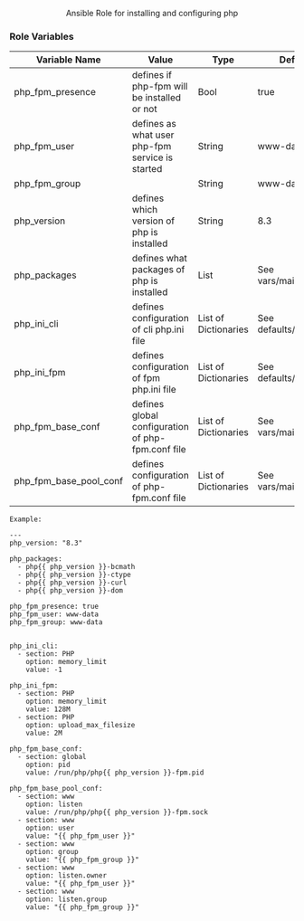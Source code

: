 <p align="center"> Ansible Role for installing and configuring php
    <br> 
</p>


### Role Variables

| Variable Name | Value | Type | Default |
| ------ | ------ | ------ | ------ |
| php_fpm_presence | defines if php-fpm will be installed or not | Bool | true |
| php_fpm_user | defines as what user php-fpm service is started | String | www-data |
| php_fpm_group | | String | www-data |
| php_version | defines which version of php is installed | String | 8.3 |
| php_packages | defines what packages of php is installed | List | See vars/main.yml |
| php_ini_cli | defines configuration of cli php.ini file | List of Dictionaries | See defaults/main.yml |
| php_ini_fpm | defines configuration of fpm php.ini file | List of Dictionaries | See defaults/main.yml |
| php_fpm_base_conf | defines global configuration of php-fpm.conf file | List of Dictionaries | See vars/main.yml |
| php_fpm_base_pool_conf | defines configuration of php-fpm.conf file | List of Dictionaries | See vars/main.yml |



`Example:`
```
---
php_version: "8.3"

php_packages:
  - php{{ php_version }}-bcmath
  - php{{ php_version }}-ctype
  - php{{ php_version }}-curl
  - php{{ php_version }}-dom

php_fpm_presence: true
php_fpm_user: www-data
php_fpm_group: www-data


php_ini_cli:
  - section: PHP
    option: memory_limit
    value: -1

php_ini_fpm:
  - section: PHP
    option: memory_limit
    value: 128M
  - section: PHP
    option: upload_max_filesize
    value: 2M

php_fpm_base_conf:
  - section: global
    option: pid
    value: /run/php/php{{ php_version }}-fpm.pid

php_fpm_base_pool_conf:
  - section: www
    option: listen
    value: /run/php/php{{ php_version }}-fpm.sock
  - section: www
    option: user
    value: "{{ php_fpm_user }}"
  - section: www
    option: group
    value: "{{ php_fpm_group }}"
  - section: www
    option: listen.owner
    value: "{{ php_fpm_user }}"
  - section: www
    option: listen.group
    value: "{{ php_fpm_group }}"
```
